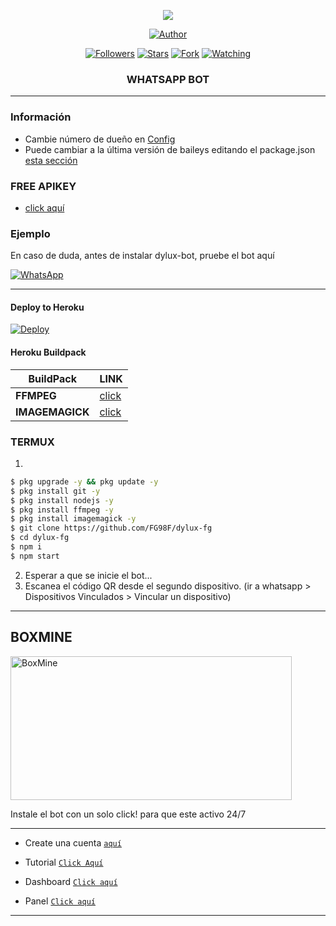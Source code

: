  
<p align="center"> 
<img src="https://komarev.com/ghpvc/?username=FG98F&color=brightgreen" />
<p/>
<p align="center">
<a href="https://github.com/FG98F"><img title="Author" src="https://img.shields.io/badge/DyLux Bot-black?style=for-the-badge&logo=whatsApp"></a>
<p/>
<p align="center">
<a href="https://github.com/FG98F?tab=followers"><img title="Followers" src="https://img.shields.io/github/followers/FG98F?label=Followers&style=social"></a>
<a href="https://github.com/FG98F/dylux-fg/stargazers/"><img title="Stars" src="https://img.shields.io/github/stars/FG98F/dylux-fg?&style=social"></a>
<a href="https://github.com/FG98F/dylux-fg/network/members"><img title="Fork" src="https://img.shields.io/github/forks/FG98F/dylux-fg?style=social"></a>
<a href="https://github.com/FG98F/dylux-fg/watchers"><img title="Watching" src="https://img.shields.io/github/watchers/FG98F/dylux-fg?label=Watching&style=social"></a>
</p>



<h3 align="center">WHATSAPP BOT</h3>

***
### Información
- Cambie número de dueño en [Config](https://github.com/FG98F/dylux-fg/blob/main/config.js#L6)
- Puede cambiar a la última versión de baileys editando el package.json [esta sección](https://github.com/FG98F/dylux-fg/blob/main/package.json#L42)

### FREE APIKEY
-  [click aquí](https://api.fgmods.xyz)

### Ejemplo 
En caso de duda, antes de instalar dylux-bot, pruebe el bot aquí

[![WhatsApp](https://img.shields.io/badge/DyLux-25D366?style=for-the-badge&logo=whatsapp&logoColor=white)](https://instabio.cc/fg98ff) 

***

#### Deploy to Heroku
[![Deploy](https://www.herokucdn.com/deploy/button.svg)](https://heroku.com/deploy?template=https://github.com/FG98F/dylux-fg)

#### Heroku Buildpack
| BuildPack | LINK |
|--------|--------|
| **FFMPEG** |[click](https://github.com/jonathanong/heroku-buildpack-ffmpeg-latest) |
| **IMAGEMAGICK** | [click](https://github.com/DuckyTeam/heroku-buildpack-imagemagick) |

### TERMUX
1. 
```sh
$ pkg upgrade -y && pkg update -y
$ pkg install git -y
$ pkg install nodejs -y
$ pkg install ffmpeg -y
$ pkg install imagemagick -y
$ git clone https://github.com/FG98F/dylux-fg
$ cd dylux-fg
$ npm i 
$ npm start
```
2. Esperar a que se inicie el bot...
3. Escanea el código QR desde el segundo dispositivo. (ir a whatsapp > Dispositivos Vinculados > Vincular un dispositivo)
---------


## BOXMINE

<a href="https://dash.boxmineworld.com/register?ref=Mb0BN5ny"><img src="https://k.top4top.io/p_2413wh2bh0.jpg" width="450" height="230" alt="BoxMine"/></a>

Instale el bot con un solo click! para que este activo 24/7

---------
* Create una cuenta  [`aquí`](https://dash.boxmineworld.com/register?ref=Mb0BN5ny)
* Tutorial [`Click Aquí`](https://youtu.be/xFqjKN1Qt80)

* Dashboard [`Click aquí`](https://dash.boxmineworld.com)
* Panel [`Click aquí`](https://panel.boxmineworld.com/)

---------
